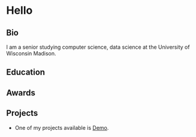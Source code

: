 # Hello
## Bio
I am a senior studying computer science, data science at the University of Wisconsin Madison. 
## Education
## Awards
## Projects
* One of my projects available is [Demo](https://tanz56.github.io/Demo).
